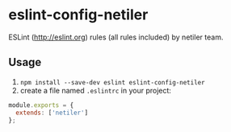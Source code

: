 # eslint-config-netiler

ESLint (http://eslint.org) rules (all rules included) by netiler team.

## Usage

1. `npm install --save-dev eslint eslint-config-netiler`
2. create a file named `.eslintrc` in your project:

```js
module.exports = {
  extends: ['netiler']
};
```
